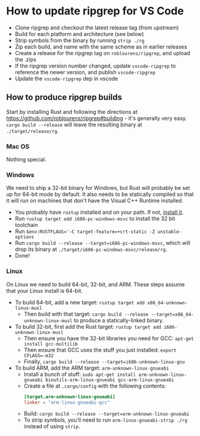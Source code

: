 # How to update ripgrep for VS Code

- Clone ripgrep and checkout the latest release tag (from upstream)
- Build for each platform and architecture (see below)
- Strip symbols from the binary by running `strip ./rg`
- Zip each build, and name with the same scheme as in earlier releases
- Create a release for the ripgrep tag on `roblourens/ripgrep`, and upload the .zips
- If the ripgrep version number changed, update `vscode-ripgrep` to reference the newer version, and publish `vscode-ripgrep`
- Update the `vscode-ripgrep` dep in vscode

## How to produce ripgrep builds

Start by installing Rust and following the directions at https://github.com/roblourens/ripgrep#building - it's generally very easy. `cargo build --release` will leave the resulting binary at `./target/release/rg`.

### Mac OS
Nothing special.

### Windows
We need to ship a 32-bit binary for Windows, but Rust will probably be set up for 64-bit mode by default. It also needs to be statically compiled so that it will run on machines that don't have the Visual C++ Runtime installed.

- You probably have `rustup` installed and on your path. If not, [install it](https://www.rustup.rs/).
- Run `rustup target add i686-pc-windows-msvc` to install the 32 bit toolchain
- Run `$env:RUSTFLAGS='-C target-feature=+crt-static -Z unstable-options`
- Run `cargo build --release --target=i686-pc-windows-msvc`, which will drop its binary at `./target/i686-pc-windows-msvc/release/rg`.
- Done!

### Linux
On Linux we need to build 64-bit, 32-bit, and ARM. These steps assume that your Linux install is 64-bit.

- To build 64-bit, add a new target: `rustup target add x86_64-unknown-linux-musl`
  - Then build with that target: `cargo build --release --target=x86_64-unknown-linux-musl` to produce a statically-linked binary.
- To build 32-bit, first add the Rust target: `rustup target add i686-unknown-linux-musl`
  - Then ensure you have the 32-bit libraries you need for GCC: `apt-get install gcc-multilib`
  - Then ensure that GCC uses the stuff you just installed: `export CFLAGS=-m32`
  - Finally, `cargo build --release --target=i686-unknown-linux-gnu`
- To build ARM, add the ARM target: `arm-unknown-linux-gnueabi`
  - Install a bunch of stuff: `sudo apt-get install arm-unknown-linux-gnueabi binutils-arm-linux-gnueabi gcc-arm-linux-gnueabi`
  - Create a file at `.cargo/config` with the following contents:
    ```toml
    [target.arm-unknown-linux-gnueabi]
    linker = "arm-linux-gnueabi-gcc"
    ```
  - Build: `cargo build --release --target=arm-unknown-linux-gnueabi`
  - To strip symbols, you'll need to run `arm-linux-gnueabi-strip ./rg` instead of using `strip`.